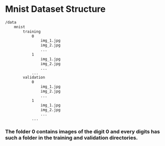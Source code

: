 # Mnist Dataset Structure

```bash
/data
    mnist
        training
            0
                img_1.jpg
                img_2.jpg
                ...
            1
                img_1.jpg
                img_2.jpg
                ...
            ...
        validation
            0
                img_1.jpg
                img_2.jpg
                ...
            1
                img_1.jpg
                img_2.jpg
                ...
            ...
```

### The folder 0 contains images of the digit 0 and every digits has such a folder in the training and validation directories.
            